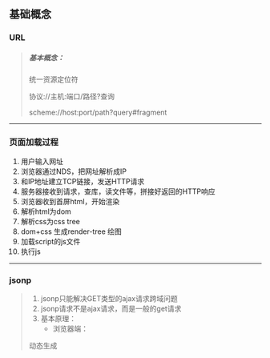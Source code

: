 ## 基础概念

### URL

> ##### 基本概念：
>
> 统一资源定位符
>
> 协议://主机:端口/路径?查询
>
> scheme://host:port/path?query#fragment

------

### 页面加载过程

1. 用户输入网址
2. 浏览器通过NDS，把网址解析成IP
3. 和IP地址建立TCP链接，发送HTTP请求
4. 服务器接收到请求，查库，读文件等，拼接好返回的HTTP响应
5. 浏览器收到首屏html，开始渲染
6. 解析html为dom
7. 解析css为css tree
8. dom+css 生成render-tree 绘图
9. 加载script的js文件
10. 执行js

___

### jsonp

> 1. jsonp只能解决GET类型的ajax请求跨域问题
> 2. jsonp请求不是ajax请求，而是一般的get请求
> 3. 基本原理：
>    - 浏览器端：
>
>   动态生成<script>来请求后台接口（src就是接口的url）
>
>   定义好用于接收响应数据的函数，并将函数名通过请求参数提交给后台
>
> - 服务器端：
>
>   接收到请求处理产生的数据后，返回一个个函数调用的js代码，并将结果数据作为实参传入函数调用
>
> - 浏览器端：
>
>   接收到响应自动执行函数调用的js代码，也就是执行了提前定义好的回调函数，并得到了需要的结果函数

------

### 高阶函数

> ###### 基本概念：
>
> 1. 一类特别的函数:
>
>    a. 接收函数类型的参数
>
>    b. 返回值也是函数
>
> 2. 例如：
>
>    a. 定时器: setTimeout() / setInterval()
>
>    b. Promise: Promise(()=>{}) / then(()=>{},reason=>{})
>
>    c. 数组遍历相关的方法: forEach() / filter() / map() / reduce() /find() / findIndex()
>
>    d. 函数对象的bind()
>
>    e. antd Form: Form.create()() / Form.getFieldDecorator()()
>
> 3. 高阶函数更新动态，更加具有扩展性

------

### 高阶组件

> ###### 基本概念：
>
> 1. 本质是一个函数
> 2. 接收一个组件(被包装组件)，返回一个新的组件(包装组件)，包装组件会向被包装组件传入特点属性
> 3. 作用：扩展组件的功能
> 4. 也是一种高阶函数：接收一个组件函数，返回一个新的组件函数
> 5. 例如：
>
> a. antd Input: <Input prefix={<Icon type="user" />} />

------

### Nginx

> ##### 版本解释：
>
> 1. Mainline version：主力在做的版本，就是开发版
> 2. Stable version：最新稳定版，生产环境上建议使用的版本
> 3. Legacy version：遗留的老版本的稳定版
>
> ##### 命令行：
>
> 1. 格式：nginx -s reload
> 2. 帮助：-? -h
> 3. 使用指定的配置文件：-c
> 4. 指定配置指令：-g
> 5. 指定运行目录：-p
> 6. 发送信号：-s
> 7. 立刻停止服务： -s stop 
> 8. 优雅的停止服务：-s quit
> 9. 重载配置文件：-s reload
> 10. 重新开始记录日志文件：-s reopen
> 11. 测试配置文件是否有语法错误：-t -T
> 12. 打印nginx的版本信息、编译信息等：-v -V
>
> ##### Linux环境：
>
> ###### 1、介绍：
>
> 1. yum -> linux安装包管理工具
>
> ##### 2、安装&启动(Centos)：
>
> 1. yum install nginx #安装nginx
> 2. systemctl start nginx.service # 开启nginx服务
> 3. systemctl enable nginx.service # 跟随系统启动
>
> ##### 拓展：
>
> 1. 什么是服务器：一台电脑(没有显示器)，24小时为用户提供服务。
> 2. 安装流程：主机 -> 操作系统 -> window(.net)/Linux -> tomcat/nginx(软件/反向代理)

------

### Promise

> ###### 基本概念：
>
> ES6异步编程的一种解决方案
>
> 主要解决回调地狱问题
>
> 链式编程
>
> ```javascript
> new Promise((resolve,reject)=>{
>  //resolve('success') -> 成功执行
>  //reject('error') -> 错误终止
> }).then().catch()
> ```
>
> ###### 三种状态：
>
> - pending：等待状态，如，正在进行网络请求，或者定时器没有到时间
> - fulfill：满足状态，主动回调resolve时，便处于该状态，并会回调.then()
> - reject：拒绝状态，主动回调reject时，便处于该状态，并会回调.catch()

------

### Fetch

1. 概念：一个 JavaScript 接口用于访问和操作HTTP管道的零件。

2. ```javascript
   //fetch基本使用：
   const url = "";
   fetch(url).then(res => {
     return res.json();
   }, err => console.log(err))
     .then(data => {
       console.log(data)
     }, err => console.log(err))
   
   //async&await使用：
   (async function () {
       try {
           let res = await fetch(url);
           let data = await res.json();
           console.log(data)
       } catch (err) { }
   })()
   ```

3. res能解析的格式：

   - .json()  -> JSON 和数组
   - .arraryBuffer() -> 二进制的数组
   - .blob() -> 二进制大对象（来源于数据库，不需要解析，多用于多媒体文件）
   - .text() -> 文本

------

### React Router

- 安装： npm install react-router-dom -S

- 常用库：

  - react-router -> 核心库，实现了所有路由的核心功能
  - react-router-dom -> 与浏览器DOM配合工作的版本
  - react-router-native -> 与React native配合工作的版本
  - react-router-config -> 用于静态配置

- Router：路由对象，包括所有的路由配置、链接、逻辑等。

  - BrowserRouter

    | 解释                                             |
    | ------------------------------------------------ |
    | 基于HTML5的History API，使用path呈现             |
    | 但不刷新时，服务器没有获得请求，需要服务器端配置 |
    | 刷新时，服务参与其中，服务器配合                 |

  - HashRouter

    | 解释                                 |
    | ------------------------------------ |
    | location.hash，页面不刷新            |
    | 刷新时，服务器也不参与，服务器不配合 |

  - MemoryRouter

    | 解释                             |
    | -------------------------------- |
    | 路由状态保存在内存中，刷新后消息 |
    | 用于非浏览器的环境               |

- Redirect：路由重定向

- Link：路由跳转

```react
//Link path属性：
// 写法1：直接传字符串
<Link to="/abc">TO Page</Link>
// 写法2：传入对象
<Link to={{pathname:"/1",state:{id:1,name:"js"}}}>TO Page</Link>
```

- Route：路由表，也称又有配置

```react
// Route 属性：
// 1. component
<Route exact  path="/" component={Page}></Route>
// 2. render
<Route exact path="/"
    render={props => (
       <Page {...props} data={id:1,name:"js"}></Page>
    )}>
</Route>
```

------

### Vue CLI

1. 概念：Vue CLI 是一个基于 Vue.js 进行快速开发的完整系统

2. runtime-compiler 和 runtime-only的区别：

   - runtime-compiler流程为：template->抽象语法树(AST)->render->虚拟DOM->真实DOM
   - runtime-only流程为：render->虚拟DOM->真实DOM

   ```javascript
   render: h => h(App)  //createElement
   ```

3. 自定义配置文件：vue.config.js

------

### Vue Router

1. 概念：Vue Router 是 Vue.js 官方的路由管理器
2. 基本配置：
   - 安装vue-router
   - Vue.use ->创建Vue-router对象 -> 挂载到Vue实例
   - 创建组件，配置映射关系
3. 路由守卫：
   - 全局导航守卫
   - 路由独享守卫
   - 组件类守卫

> ##### 拓展使用：
>
> ##### keep-alive：
>
> - 作用：对组件进行缓存，从而节省性能
> - 属性：include：包含路由name。exclude：不包含路由name。
> - 被切换时组件的activated、deactivated这两个生命周期钩子函数会被执行
>
> ###### Vue Router mode模式：
>
> - hash模式 ：
> - 原理：location.hash
> - history模式：
> - 原理：history.pushState | history.replaceState
>
> ###### Vue Router 动态传参方式：
>
> - query类型:
> - 1. 路由格式：/router
>   2. 传递方式：对象中使用query的key作物传递方式（{path:"/router",query:{id:'123'}}）
>   3. 传递后形成的路径：/router?id=123
> - params类型:
> - 1. 路由格式：/router/:id
>   2. 传递方式：在path后面跟上对应值
>   3. 传递后形成的路径：/router/123

------

### Vue 响应式

1. 流程：
   - 实例化Vue对象 
   - 解析el模板Compile -> 初始化View视图
   - Observer劫持所有data属性-> 每个属性各生成一个发布者 -> 添加订阅 -> 监听变化通知订阅者r -> 更新View视图
2. 修改数据时如果监听发生改变？
   - Object.defineProperty -> 劫持对象属性
3. 当数据改变如何通知界面刷新？
   - 发布订阅模式
4. 基本实现原理:

```javascript
class Vue {
    constructor(options) {
        //保存数据
        this.$options = options;
        this.$el = options.el;
        this.$data = options.data;

        //将数据添加到响应式系统中
        new Observer(this.$data);

        //代理数据
        Object.keys(this.$data).map(key => {
            this._proxy(key)
        })

        //处理DOM
        new Compiler(this.$el, this);
    }

    _proxy(key) {
        Object.defineProperty(this, key, {
            enumerable: true,
            configurable: true,
            get() {
                return this.$data[key]
            },
            set(newValue) {
                this.$data[key] = newValue;
            }
        })
    }
}

class Observer {
    constructor(data) {
        this.data = data;
        Object.keys(this.data).map(key => {
            this.defineReactive(this.data, key, this.data[key])
        })
    }

    defineReactive(data, key, val) {
        const dep = new Dep();
        Object.defineProperty(data, key, {
            enumerable: true,
            configurable: true,
            get() {
                if (Dep.traget) {
                    dep.addSub(Dep.traget);
                    Dep.traget = null;
                }
                return val;
            },
            set(newValue) {
                if (newValue === val) return;
                val = newValue;
                dep.notify();
            }
        })
    }
}

class Dep {
    constructor() {
        this.subs = [];
    }
    addSub(sub) {
        this.subs.push(sub);
    }
    notify() {
        this.subs.map(sub => {
            sub.updated();
        })
    }
}

class Watcher {
    constructor(node, name, vm) {
        this.node = node;
        this.name = name;
        this.vm = vm;
        Dep.traget = this;
        this.updated();        
    }

    updated() {
        this.node.nodeValue = this.vm[this.name];
        this.node.value = this.vm[this.name];
        this.node.innerHTML = this.vm[this.name];
    }
}

const reg = /\{\{(.*)\}\}/;
class Compiler {
    constructor(el, vm) {
        this.el = document.querySelector(el)
        this.vm = vm;
        this.flag = this._createFragment();
        this.el.appendChild(this.flag);
    }

    _createFragment() {
        const flag = document.createDocumentFragment();
        let child;
        while (child = this.el.firstChild) {
            this._compile(child);
            flag.appendChild(child);
        }
        return flag;
    }

    _compile(node) {
        if (node.nodeType == 3) {
            if (reg.test(node.nodeValue)) {
                const name = RegExp.$1.trim();
                new Watcher(node, name, this.vm);
            }
        }
        if (node.nodeType == 1) {
            const attrs = node.attributes;
            let name;
            if (attrs.hasOwnProperty("v-model")) {
                name = attrs["v-model"].nodeValue;
                node.addEventListener("input", e => {
                    this.vm[name] = e.target.value;
                });
            } else {
                if (reg.test(node.outerHTML)) {
                    name = RegExp.$1.trim();
                }
            }
            new Watcher(node, name, this.vm);
        }
    }
}
```

------

### Flux 概念

1. 概念：Flux是由Facebook官方提出的一套前端应用的框架模式
2. 核心思想：单向数据流
3. 剑指MVC模式
4. 2013年与React同时发布，Facebook认为React与Flux可以相辅相成，构建大型JavaScript应用
5. 而后，Redux继承了Flux的模式思想，青出于蓝而胜于蓝
6. 流程：
   - Dispatcher：分发Action,维持与Store的逻辑关系
   - Store：存储数据，处理数据，JS对象
   - Action：Dispatcher分发的JS对象
   - View：视图
   - 与Controller相比，Dispatcher暴露的接口是不变的
   - Store改变后，View更新
   - View希望更新Store无法直接操作，因为Store只要get方法，没有set方法。View需要向Dispatcher抛出Action来间接改变Store

------

### MVC 框架

1. Module: 用于存放数据 ；View: 用于更新DOM；Controller: 调用Module给View渲染使用
2. M与C是双向数据流，V和C是单向数据流
3. HTML+CSS+JavaScript的分离，本质上不是“分而治之“的，在JavaScript中业务逻辑和界面逻辑混在一起非常难受，所以势必无法用于构造大型的前端应用
4. Facebook开始使用MVC模式，但很快发现：

- MVC模式让代码变得非常复杂，主要体现为不同模块之间的依赖和耦合增加
  - 当一位开发者修改一段代码后，会迅速影响到依赖这个模块的其他模块，代码变得脆弱，不可预测
  - MVC框架中，开发者为了图省事，经常选择不去扩展Controller，而是直接再Model和View之间通信

------

### Rudex

1. 流程：

   - Action -> Dispatcher -> Reducer -> Store -> View 
   - View -> Action -> Dispatcher

2. 演示：

   ```javascript
   //1. 引入redux
   import { createStore } from 'redux'
   
   //2. 创建一个reducer函数，用于状态更新
   // reducer(state, action) 返回一个新对象
   const defaultData = { id: 1, name: "小火龙" };
   function reducer(state = defaultData, action) {
       let newState=JSON.parse(JSON.stringify(state))
       if (action.type === "merge") {
           Object.keys(action.data).forEach(key=>{
               newState[key]=action.data[key];
           });
           return newState;
       }
       return state;
   }
   
   //3. 创建store
   let store = createStore(reducer);
   
   //4. 当有人读取store中的state时，通过getState来调用
   let state = store.getState();
   console.log(state);
   
   //5. 订阅
   store.subscribe(()=>{
       console.log(store.getState());
   })
   
   //6. 用dispatcher来修改store中的state
   store.dispatch({
       data: {
           level: 5,
           skill: ["撞击"]
       },
       type: "merge"
   });
   console.log(store.getState());
   ```

   